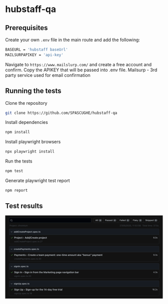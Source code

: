 # hubstaff-qa


## Prerequisites
Create your own `.env` file in the main route and add the following:

```bash
BASEURL = 'hubstaff baseUrl'
MAILSURPAPIKEY = 'api-key'
```
Navigate to `https://www.mailslurp.com/` and create a free account and confirm.
Copy the APIKEY that will be passed into .env file.
Mailsurp - 3rd party service used for email confirmation

## Running the tests

Clone the repository
```bash
git clone https://github.com/SPASCUGHE/hubstaff-qa
```
Install dependencies
```bash
npm install
```
Install playwright browsers
```bash
npx playwright install
```
Run the tests
```bash
npm test
```
Generate playwright test report
```bash
npm report
```

## Test results
![screenshot](./results.png)